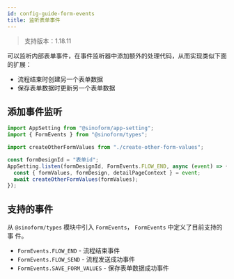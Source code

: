 ```yaml
---
id: config-guide-form-events
title: 监听表单事件
---
```


> 支持版本：1.18.11

可以监听内部表单事件，在事件监听器中添加额外的处理代码，从而实现类似下面的扩展：

- 流程结束时创建另一个表单数据
- 保存表单数据时更新另一个表单数据

## 添加事件监听

```typescript
import AppSetting from "@sinoform/app-setting";
import { FormEvents } from "@sinoform/types";

import createOtherFormValues from "./create-other-form-values";

const formDesignId = "表单id";
AppSetting.listen(formDesignId, FormEvents.FLOW_END, async (event) => {
  const { formValues, formDesign, detailPageContext } = event;
  await createOtherFormValues(formValues);
});
```

## 支持的事件

从 `@sinoform/types` 模块中引入 `FormEvents`， `FormEvents` 中定义了目前支持的事
件。

- `FormEvents.FLOW_END` - 流程结束事件
- `FormEvents.FLOW_SEND` - 流程发送成功事件
- `FormEvents.SAVE_FORM_VALUES` - 保存表单数据成功事件
